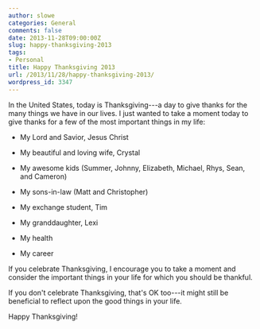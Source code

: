 ```yaml
---
author: slowe
categories: General
comments: false
date: 2013-11-28T09:00:00Z
slug: happy-thanksgiving-2013
tags:
- Personal
title: Happy Thanksgiving 2013
url: /2013/11/28/happy-thanksgiving-2013/
wordpress_id: 3347
---
```


In the United States, today is Thanksgiving---a day to give thanks for the many things we have in our lives. I just wanted to take a moment today to give thanks for a few of the most important things in my life:

* My Lord and Savior, Jesus Christ

* My beautiful and loving wife, Crystal

* My awesome kids (Summer, Johnny, Elizabeth, Michael, Rhys, Sean, and Cameron)

* My sons-in-law (Matt and Christopher)

* My exchange student, Tim

* My granddaughter, Lexi

* My health

* My career

If you celebrate Thanksgiving, I encourage you to take a moment and consider the important things in your life for which you should be thankful.

If you don't celebrate Thanksgiving, that's OK too---it might still be beneficial to reflect upon the good things in your life.

Happy Thanksgiving!
